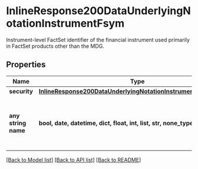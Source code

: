 # InlineResponse200DataUnderlyingNotationInstrumentFsym

Instrument-level FactSet identifier of the financial instrument used primarily in FactSet products other than the MDG.

## Properties
Name | Type | Description | Notes
------------ | ------------- | ------------- | -------------
**security** | [**InlineResponse200DataUnderlyingNotationInstrumentFsymSecurity**](InlineResponse200DataUnderlyingNotationInstrumentFsymSecurity.md) |  | [optional] 
**any string name** | **bool, date, datetime, dict, float, int, list, str, none_type** | any string name can be used but the value must be the correct type | [optional]

[[Back to Model list]](../README.md#documentation-for-models) [[Back to API list]](../README.md#documentation-for-api-endpoints) [[Back to README]](../README.md)


